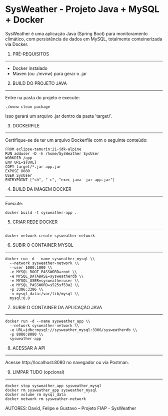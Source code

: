 SysWeather - Projeto Java + MySQL + Docker
==========================================

SysWeather é uma aplicação Java (Spring Boot) para monitoramento climático, com persistência de dados em MySQL, totalmente conteinerizada via Docker.

1. PRÉ-REQUISITOS
------------------
- Docker instalado
- Maven (ou ./mvnw) para gerar o .jar

2. BUILD DO PROJETO JAVA
-------------------------
Entre na pasta do projeto e execute:

    ./mvnw clean package

Isso gerará um arquivo .jar dentro da pasta 'target/'.

3. DOCKERFILE
--------------
Certifique-se de ter um arquivo Dockerfile com o seguinte conteúdo:

    FROM eclipse-temurin:21-jdk-alpine
    RUN adduser -D -h /home/SysWeather SysUser
    WORKDIR /app
    ENV URL=${URL}
    COPY target/*.jar app.jar
    EXPOSE 8080
    USER SysUser
    ENTRYPOINT ["sh", "-c", "exec java -jar app.jar"]

4. BUILD DA IMAGEM DOCKER
--------------------------
Execute:

    docker build -t sysweather-app .

5. CRIAR REDE DOCKER
---------------------
    docker network create sysweather-network

6. SUBIR O CONTAINER MYSQL
---------------------------
    docker run -d --name sysweather_mysql \\
      --network sysweather-network \\
      --user 1000:1000 \\
      -e MYSQL_ROOT_PASSWORD=root \\
      -e MYSQL_DATABASE=sysweatherdb \\
      -e MYSQL_USER=sysweatheruser \\
      -e MYSQL_PASSWORD=s525sf53a2 \\
      -p 3306:3306 \\
      -v mysql_data:/var/lib/mysql \\
      mysql:8.0

7. SUBIR O CONTAINER DA APLICAÇÃO JAVA
---------------------------------------
    docker run -d --name sysweather_app \\
      --network sysweather-network \\
      -e URL=jdbc:mysql://sysweather_mysql:3306/sysweatherdb \\
      -p 8080:8080 \\
      sysweather-app

8. ACESSAR A API
-----------------
Acesse http://localhost:8080 no navegador ou via Postman.

9. LIMPAR TUDO (opcional)
--------------------------
    docker stop sysweather_app sysweather_mysql
    docker rm sysweather_app sysweather_mysql
    docker volume rm mysql_data
    docker network rm sysweather-network

AUTORES: David, Felipe e Gustavo – Projeto FIAP - SysWeather